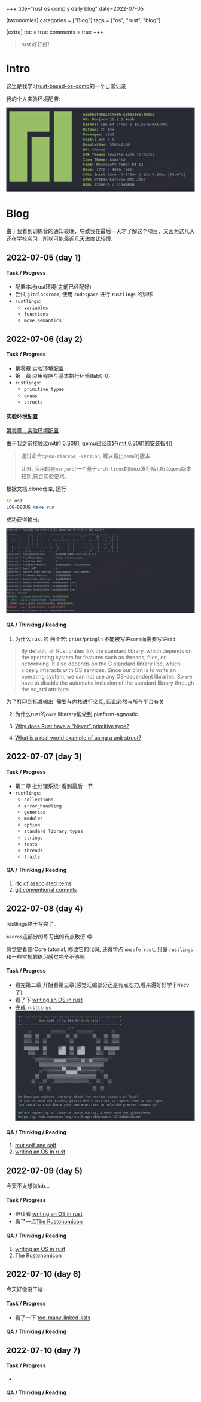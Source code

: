 +++
title="rust os comp's daily blog"
date=2022-07-05

[taxonomies]
categories = ["Blog"]
tags = ["os", "rust", "blog"]

[extra]
toc = true
comments = true
+++

> rust 好好好!

# Intro

这里是我学习[rust-based-os-comp][rust-based-os-comp]的一个日常记录

<!-- more -->

我的个人实验环境配置:

![sf](screenfetch.png)

# Blog

由于我看到训练营的通知较晚，导致我在最后一天才了解这个项目，又因为这几天还在学校实习，所以可能最近几天进度比较慢.

## 2022-07-05 (day 1)

#### Task / Progress

- 配置本地rust环境(之前已经配好)
- 尝试 `gitclassroom`, 使用 `codespace` 进行 `rustlings` 的训练
- `rustlings`:
  - `variables`
  - `functions`
  - `move_semantics`

## 2022-07-06 (day 2)

#### Task / Progress

- 第零章 实验环境配置
- 第一章 应用程序与基本执行环境(lab0-0)
- `rustlings`:
  - `primitive_types`
  - `enums`
  - `structs`

#### 实验环境配置

[第零章：实验环境配置][lab0-guide]

由于我之前接触过mit的 [6.S081][mit-6.S081], qemu已经装好([mit 6.S081的安装指引](https://pdos.csail.mit.edu/6.S081/2021/tools.html))
> 通过命令:`qemu-riscv64 -version`, 可以看出`qemu`的版本.
>
> 此外, 我用的是`manjaro`(一个基于`arch linux`的linux发行版),所以`qemu`版本较新,符合实验要求.

根据文档,clone仓库, 运行

```bash
cd os1
LOG=DEBUG make run
```

成功获得输出:

![test_run](lab0_test_run.png)

#### QA / Thinking / Reading

1. 为什么 rust 的 两个宏: `print`/`pringln` 不能被写进`core`而需要写进`std`

  > By default, all Rust crates link the standard library, which depends on the operating system for features such as threads, files, or networking. It also depends on the C standard library libc, which closely interacts with OS services. Since our plan is to write an operating system, we can not use any OS-dependent libraries. So we have to disable the automatic inclusion of the standard library through the no_std attribute.

  为了打印到标准输出, 需要与内核进行交互, 因此必然与所在平台有关

2. 为什么rust的`core` libarary能做到 platform-agnostic.

3. [Why does Rust have a "Never" primitive type?](https://stackoverflow.com/questions/51832396/why-does-rust-have-a-never-primitive-type)

4. [What is a real world example of using a unit struct?](https://stackoverflow.com/questions/67689613/what-is-a-real-world-example-of-using-a-unit-struct)
  
## 2022-07-07 (day 3)

#### Task / Progress

- 第二章 批处理系统: 看到最后一节
- `rustlings`:
  - `collections`
  - `error_handling`
  - `generics`
  - `modules`
  - `option`
  - `standard_library_types`
  - `strings`
  - `tests`
  - `threads`
  - `traits`

#### QA / Thinking / Reading

1. [rfc of associated items](https://github.com/rust-lang/rfcs/blob/master/text/0195-associated-items.md#summary)
2. [git conventional commits](https://www.conventionalcommits.org)

## 2022-07-08 (day 4)

rustlings终于写完了..

`macros`这部分的练习出的有点敷衍 😂

感觉要看懂rCore tutorial, 修改它的代码, 还得学点 `unsafe rust`,
只做 `rustlings` 和一些常规的练习感觉完全不够啊

#### Task / Progress

- 看完第二章,开始看第三章(感觉汇编部分还是有点吃力,看来得好好学下riscv了)
- 看了下 [writing an OS in rust][writing-rust-os]
- 完成 `rustlings`
![complete_rustlings](complete_rustlings.png)

#### QA / Thinking / Reading

1. [mut self and self](https://www.reddit.com/r/rust/comments/47d097/comment/d0d58fv/?utm_source=share&utm_medium=web2x&1.context=3)
2. [writing an OS in rust][writing-rust-os]

## 2022-07-09 (day 5)

今天不太想做lab...

#### Task / Progress

- 继续看 [writing an OS in rust][writing-rust-os]
- 看了一点[The Rustonomicon][Rustonomicon]

#### QA / Thinking / Reading

1. [writing an OS in rust][writing-rust-os]
2. [The Rustonomicon][Rustonomicon]

## 2022-07-10 (day 6)

今天好像没干啥...

#### Task / Progress

- 看了一下 [too-many-linked-lists][too-many-linked-lists]

#### QA / Thinking / Reading

## 2022-07-10 (day 7)

#### Task / Progress

-

#### QA / Thinking / Reading

[rust-based-os-comp]: <https://github.com/LearningOS/rust-based-os-comp2022>
[mit-6.S081]: <https://pdos.csail.mit.edu/6.S081/2021/index.html>
[lab0-guide]: <https://learningos.github.io/rust-based-os-comp2022/0setup-devel-env.html>
[writing-rust-os]: <https://os.phil-opp.com>
[Rustonomicon]: <https://doc.rust-lang.org/nomicon>
[too-many-linked-lists]: <https://rust-unofficial.github.io/too-many-lists>

